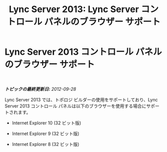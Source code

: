 ﻿---
title: 'Lync Server 2013: Lync Server コントロール パネルのブラウザー サポート'
TOCTitle: Lync Server コントロール パネルのブラウザー サポート
ms:assetid: 716829ec-f00c-4425-9fb6-0c4c4d4006e7
ms:mtpsurl: https://technet.microsoft.com/ja-jp/library/JJ204993(v=OCS.15)
ms:contentKeyID: 48272498
ms.date: 05/19/2016
mtps_version: v=OCS.15
ms.translationtype: HT
---

# Lync Server 2013 コントロール パネルのブラウザー サポート

 

_**トピックの最終更新日:** 2012-09-28_

Lync Server 2013 では、トポロジ ビルダーの使用をサポートしており、Lync Server 2013 コントロール パネルは以下のブラウザーを使用する場合にサポートされます。

  - Internet Explorer 10 (32 ビット版)

  - Internet Explorer 9 (32 ビット版)

  - Internet Explorer 8 (32 ビット版)

